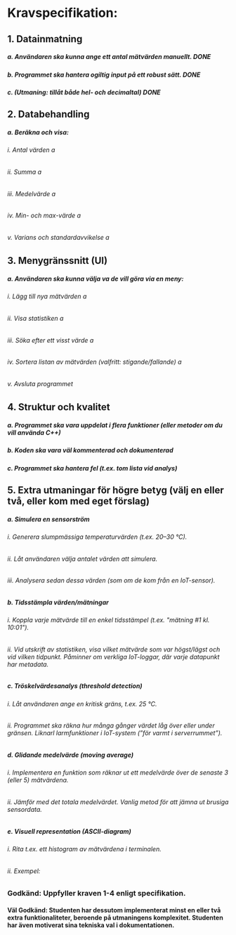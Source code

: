 # Kravspecifikation:
## 1. Datainmatning
#####    a. Användaren ska kunna ange ett antal mätvärden manuellt.         DONE
#####    b. Programmet ska hantera ogiltig input på ett robust sätt.        DONE
#####    c. (Utmaning: tillåt både hel- och decimaltal)                     DONE
## 2. Databehandling
#####    a. Beräkna och visa:
######        i. Antal värden                                               a
######        ii. Summa                                                     a
######        iii. Medelvärde                                               a
######        iv. Min- och max-värde                                        a
######        v. Varians och standardavvikelse                              a
## 3. Menygränssnitt (UI)
#####    a. Användaren ska kunna välja va de vill göra via en meny:
######        i. Lägg till nya mätvärden                                    a
######        ii. Visa statistiken                                          a
######        iii. Söka efter ett visst värde                               a
######        iv. Sortera listan av mätvärden (valfritt: stigande/fallande) a
######        v. Avsluta programmet
## 4. Struktur och kvalitet
#####    a. Programmet ska vara uppdelat i flera funktioner (eller metoder om du vill använda C++)
#####    b. Koden ska vara väl kommenterad och dokumenterad
#####    c. Programmet ska hantera fel (t.ex. tom lista vid analys)
## 5. Extra utmaningar för högre betyg (välj en eller två, eller kom med eget förslag)
#####    a. Simulera en sensorström
######        i. Generera slumpmässiga temperaturvärden (t.ex. 20–30 °C).
######        ii. Låt användaren välja antalet värden att simulera.
######        iii. Analysera sedan dessa värden (som om de kom från en IoT-sensor).
#####    b. Tidsstämpla värden/mätningar
######        i. Koppla varje mätvärde till en enkel tidsstämpel (t.ex. "mätning #1 kl. 10:01").
######        ii. Vid utskrift av statistiken, visa vilket mätvärde som var högst/lägst och vid vilken tidpunkt. Påminner om verkliga IoT-loggar, där varje datapunkt har metadata.
#####    c. Tröskelvärdesanalys (threshold detection)
######        i. Låt användaren ange en kritisk gräns, t.ex. 25 °C.
######        ii. Programmet ska räkna hur många gånger värdet låg över eller under gränsen. Liknarl larmfunktioner i IoT-system (”för varmt i serverrummet”).
#####    d. Glidande medelvärde (moving average)
######        i. Implementera en funktion som räknar ut ett medelvärde över de senaste 3 (eller 5) mätvärdena.
######        ii. Jämför med det totala medelvärdet. Vanlig metod för att jämna ut brusiga sensordata.
#####    e. Visuell representation (ASCII-diagram)
######        i. Rita t.ex. ett histogram av mätvärdena i terminalen.
######        ii. Exempel:

### Godkänd: Uppfyller kraven 1-4 enligt specifikation.
#### Väl Godkänd: Studenten har dessutom implementerat minst en eller två extra funktionaliteter, beroende på utmaningens komplexitet. Studenten har även motiverat sina tekniska val i dokumentationen.